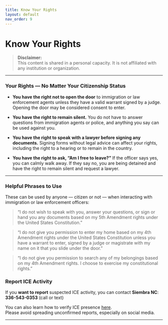 ```yaml
---
title: Know Your Rights
layout: default
nav_order: 9
---
```


# Know Your Rights

> **Disclaimer:**  
> This content is shared in a personal capacity. It is not affiliated with any institution or organization.

---

### Your Rights — No Matter Your Citizenship Status

- **You have the right not to open the door** to immigration or law enforcement agents unless they have a valid warrant signed by a judge. Opening the door may be considered consent to enter.

- **You have the right to remain silent.** You do not have to answer questions from immigration agents or police, and anything you say can be used against you.

- **You have the right to speak with a lawyer before signing any documents.** Signing forms without legal advice can affect your rights, including the right to a hearing or to remain in the country.

- **You have the right to ask, “Am I free to leave?”** If the officer says yes, you can calmly walk away. If they say no, you are being detained and have the right to remain silent and request a lawyer.

---

### Helpful Phrases to Use

These can be used by anyone — citizen or not — when interacting with immigration or law enforcement officers:

> “I do not wish to speak with you, answer your questions, or sign or hand you any documents based on my 5th Amendment rights under the United States Constitution.”

> “I do not give you permission to enter my home based on my 4th Amendment rights under the United States Constitution unless you have a warrant to enter, signed by a judge or magistrate with my name on it that you slide under the door.”

> “I do not give you permission to search any of my belongings based on my 4th Amendment rights. I choose to exercise my constitutional rights.”

### Report ICE Activity

If you **want to report** suspected ICE activity, you can contact **Siembra NC**:  
**336-543-0353** (call or text)

You can also learn how to verify ICE presence [here](https://docs.google.com/document/d/1ZFWBdoPI93bRv4Dxipr9KcZh8JTmcC4KcLiPO_x7w0E/mobilebasic).  
Please avoid spreading unconfirmed reports, especially on social media.

---


